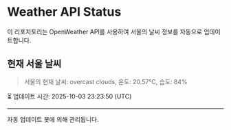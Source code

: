 
# Weather API Status

이 리포지토리는 OpenWeather API를 사용하여 서울의 날씨 정보를 자동으로 업데이트합니다.

## 현재 서울 날씨
> 서울의 현재 날씨: overcast clouds, 온도: 20.57°C, 습도: 84%

⏳ 업데이트 시간: 2025-10-03 23:23:50 (UTC)

---
자동 업데이트 봇에 의해 관리됩니다.
